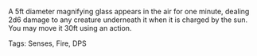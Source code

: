 A 5ft diameter magnifying glass appears in the air for one minute, dealing 2d6 damage to any creature underneath it when it is charged by the sun. You may move it 30ft using an action.

Tags: Senses, Fire, DPS